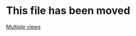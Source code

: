 # This file has been moved

[Multiple views](https://github.com/microsoft/WindowsTemplateStudio/blob/release/docs/UWP/features/multiple-views.md)